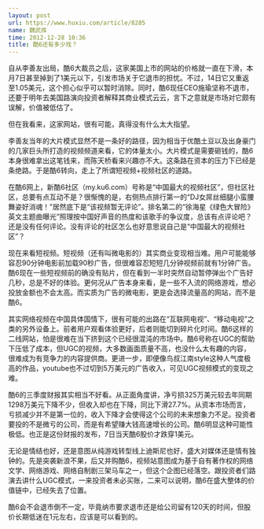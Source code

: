 ```yaml
---
layout: post
url: https://www.huxiu.com/article/8285
name: 魏武挥
time: 2012-12-28 10:36
title: 酷6还有多少戏？
---
```

自从李善友出局，酷6大裁员之后，这家美国上市的网站的价格就一直在下滑，本月7日甚至掉到了1美元以下，引发市场关于它退市的担忧。不过，14日它又重返至1.05美元，这个担心似乎可以暂时消除。同时，酷6现任CEO施瑜坚称不退市，还要于明年去美国路演向投资者解释其商业模式云云，言下之意就是市场对它颇有误解，价值被低估了。

但在我看来，这家网站，很有可能，真得没有什么太大指望。

李善友当年的大片模式显然不是一条好的路径，因为相当于优酷土豆以及出身豪门的几家巨头所打造的视频频道来看，它的体量太小。大片模式是需要砸钱的，酷6本身很难拿出这笔钱来，而陈天桥看来兴趣亦不大。这条路在资本的压力下已经是条绝路。于是酷6转向，走上了所谓短视频+视频社区的道路。

在酷6网上，新酷6社区（my.ku6.com）号称是“中国最大的视频社区”，但社区社区，总要有点互动不是？很惭愧的是，右侧热点排行第一的“DJ女屌丝细腿小蛮腰 舞姿好消魂！”居然底下是“该视频暂无评论”。排名第二的“徐海星《绿色大冒险》英文主题曲曝光”照理按中国好声音的热度和该歌手的争议度，总该有点评论吧？还是没有任何评论。没有评论的社区怎么也好意思说自己是“中国最大的视频社区”？

现在来看短视频。短视频（还有叫微电影的）其实商业变现相当难。用户可能能够容忍90分钟电影前加载90秒广告，但很难容忍短短几分钟视频前就有1分钟广告。酷6现在一些短视频前的确没有贴片，但在看到一半时突然自动暂停弹出个广告好几秒，总是不好的体验。更何况从广告本身来看，是一些不入流的网络游戏，想必投放金额也不会太高。而实质为广告的微电影，更是会选择流量高的网站，而不是酷6。

其实网络视频在中国具体国情下，很有可能的出路在“互联网电视”、“移动电视”之类的另外设备上。前者用户观看体验更好，后者则能切到碎片化时间。酷6这样的二线网站，怕是很难在当下挤到这个已经很混沌的市场中。酷6号称在UGC的帮助下压低了成本，但UGC的视频，大多数画面质量不高，也没什么太有趣的内容，很难成为有竞争力的内容提供商。更进一步，即便像鸟叔江南style这种人气度极高的作品，youtube也不过切到5万美元的广告收入，可见UGC视频模式的变现之难。

酷6的三季度财报其实相当不好看。从正面角度讲，净亏损325万美元较去年同期1298万美元下降不少，但收入却也在下降，同比下滑27.7%。从资本市场而言，亏损减少并不是第一位的，收入下降才会使得这个公司的未来想象力不足。投资者要投的不是微亏的公司，而是有希望赚大钱高速增长的公司。酷6明显这种可能性极低。也正是这份财报的发布，7日当天酷6股价才跌穿1美元。

无论是情结也好，还是意图从纯游戏转型线上迪斯尼也好，盛大对媒体还是情有独钟的。先是突袭新浪不果，后又并购酷6，视频站意图成为基于自有著作权的网络文学、网络游戏、网络自制剧三架马车之一，但这个企图已经落空。跟投资者们路演去讲什么UGC模式，一来投资者未必买账，二来可以说明，酷6在盛大整体的价值链中，已经失去了位置。

酷6会不会退市倒不一定，毕竟纳市要求退市还是给公司留有120天的时间，但股价长期低迷在1元左右，应该是可以看到的。

